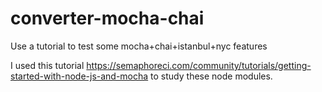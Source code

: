 # converter-mocha-chai
Use a tutorial to test some mocha+chai+istanbul+nyc features


I used this tutorial https://semaphoreci.com/community/tutorials/getting-started-with-node-js-and-mocha to study these node modules.

